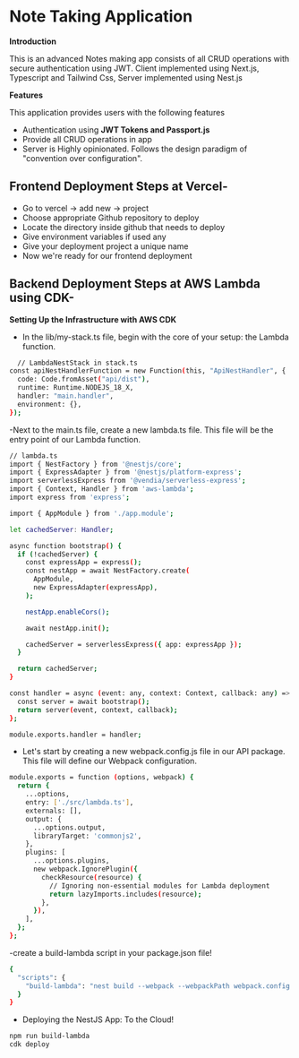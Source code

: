 # Note Taking Application

**Introduction**  

This is an advanced Notes making app consists of all CRUD operations with secure authentication using JWT. Client implemented using Next.js, Typescript and Tailwind Css, Server implemented using Nest.js 

**Features**  

This application provides users with the following features  


- Authentication using **JWT Tokens and Passport.js**  
- Provide all CRUD operations in app
- Server is Highly opinionated. Follows the design paradigm of "convention over configuration".

## Frontend Deployment Steps at Vercel- 

- Go to vercel -> add new -> project
- Choose appropriate Github repository to deploy
- Locate the directory inside github that needs to deploy
- Give environment variables if used any
- Give your deployment project a unique name
- Now we're ready for our frontend deployment

## Backend Deployment Steps at AWS Lambda using CDK-

**Setting Up the Infrastructure with AWS CDK**

- In the lib/my-stack.ts file, begin with the core of your setup: the Lambda function.

```bash
  // LambdaNestStack in stack.ts
const apiNestHandlerFunction = new Function(this, "ApiNestHandler", {
  code: Code.fromAsset("api/dist"), 
  runtime: Runtime.NODEJS_18_X,
  handler: "main.handler",
  environment: {}, 
});
```

-Next to the main.ts file, create a new lambda.ts file. This file will be the entry point of our Lambda function.

```bash
// lambda.ts
import { NestFactory } from '@nestjs/core';
import { ExpressAdapter } from '@nestjs/platform-express';
import serverlessExpress from '@vendia/serverless-express';
import { Context, Handler } from 'aws-lambda';
import express from 'express';

import { AppModule } from './app.module';

let cachedServer: Handler;

async function bootstrap() {
  if (!cachedServer) {
    const expressApp = express();
    const nestApp = await NestFactory.create(
      AppModule,
      new ExpressAdapter(expressApp),
    );

    nestApp.enableCors();

    await nestApp.init();

    cachedServer = serverlessExpress({ app: expressApp });
  }

  return cachedServer;
}

const handler = async (event: any, context: Context, callback: any) => {
  const server = await bootstrap();
  return server(event, context, callback);
};

module.exports.handler = handler;
```
- Let's start by creating a new webpack.config.js file in our API package. This file will define our Webpack configuration.

```bash
module.exports = function (options, webpack) {
  return {
    ...options,
    entry: ['./src/lambda.ts'],
    externals: [],
    output: {
      ...options.output,
      libraryTarget: 'commonjs2',
    },
    plugins: [
      ...options.plugins,
      new webpack.IgnorePlugin({
        checkResource(resource) {
          // Ignoring non-essential modules for Lambda deployment
          return lazyImports.includes(resource);
        },
      }),
    ],
  };
};
```

-create a build-lambda script in your package.json file! 

```bash
{
  "scripts": {
    "build-lambda": "nest build --webpack --webpackPath webpack.config.js"
  }
}
```

- Deploying the NestJS App: To the Cloud!

```bash
npm run build-lambda
cdk deploy
```

  

  



